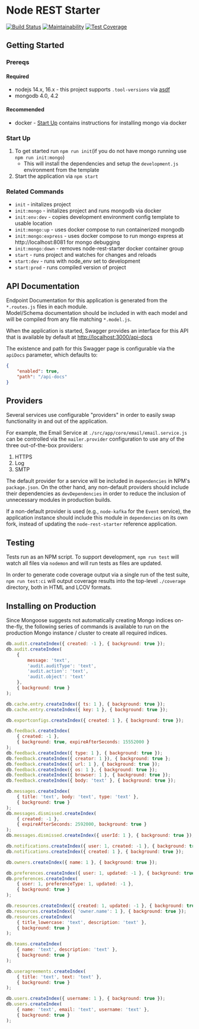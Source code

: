 # Node REST Starter

[![Build Status](https://travis-ci.org/Asymmetrik/node-rest-starter.svg?branch=develop)](https://travis-ci.org/Asymmetrik/node-rest-starter)
[![Maintainability](https://api.codeclimate.com/v1/badges/38b36e9f561532e17b23/maintainability)](https://codeclimate.com/github/Asymmetrik/node-rest-starter/maintainability)
[![Test Coverage](https://api.codeclimate.com/v1/badges/38b36e9f561532e17b23/test_coverage)](https://codeclimate.com/github/Asymmetrik/node-rest-starter/test_coverage)

## Getting Started

### Prereqs

#### Required

- nodejs 14.x, 16.x - this project supports `.tool-versions` via [asdf](https://asdf-vm.com/)
- mongodb 4.0, 4.2

#### Recommended

- docker - [Start Up](#start-up) contains instructions for installing mongo via docker

### Start Up

1. To get started run `npm run init`(if you do not have mongo running use `npm run init:mongo`)
   - This will install the dependencies and setup the `development.js` environment from the template
1. Start the application via `npm start`

### Related Commands

- `init` - initalizes project
- `init:mongo` - initalizes project and runs mongodb via docker
- `init:env:dev` - copies development environment config template to usable location
- `init:mongo:up` - uses docker compose to run containerized mongodb
- `init:mongo:express` - uses docker compose to run mongo express at http://localhost:8081 for mongo debugging
- `init:mongo:down` - removes node-rest-starter docker container group
- `start` - runs project and watches for changes and reloads
- `start:dev` - runs with node_env set to development
- `start:prod` - runs compiled version of project

## API Documentation

Endpoint Documentation for this application is generated from the `*.routes.js` files in each module.  
Model/Schema documentation should be included in with each model and will be compiled from any file matching `*.model.js`.

When the application is started, Swagger provides an interface for this API that is available by default at <http://localhost:3000/api-docs>

The existence and path for this Swagger page is configurable via the `apiDocs` parameter, which defaults to:

```json
{
	"enabled": true,
	"path": "/api-docs"
}
```

## Providers

Several services use configurable "providers" in order to easily swap functionality in and out of the application.

For example, the Email Service at `./src/app/core/email/email.service.js` can be controlled via the `mailer.provider` configuration to use any of the three out-of-the-box providers:

1. HTTPS
1. Log
1. SMTP

The default provider for a service will be included in `dependencies` in NPM's `package.json`. On the other hand, any non-default providers should include their dependencies as `devDependencies` in order to reduce the inclusion of unnecessary modules in production builds.

If a non-default provider is used (e.g., `node-kafka` for the `Event` service), the application instance should include this module in `dependencies` on its own fork, instead of updating the `node-rest-starter` reference application.

## Testing

Tests run as an NPM script. To support development, `npm run test` will watch all files via `nodemon` and will run tests as files are updated.

In order to generate code coverage output via a single run of the test suite, `npm run test:ci` will output coverage results into the top-level `./coverage` directory, both in HTML and LCOV formats.

## Installing on Production

Since Mongoose suggests not automatically creating Mongo indices on-the-fly, the following series of commands is available to run on the production Mongo instance / cluster to create all required indices.

```js
db.audit.createIndex({ created: -1 }, { background: true });
db.audit.createIndex(
	{
		message: 'text',
		'audit.auditType': 'text',
		'audit.action': 'text',
		'audit.object': 'text'
	},
	{ background: true }
);

db.cache.entry.createIndex({ ts: 1 }, { background: true });
db.cache.entry.createIndex({ key: 1 }, { background: true });

db.exportconfigs.createIndex({ created: 1 }, { background: true });

db.feedback.createIndex(
	{ created: -1 },
	{ background: true, expireAfterSeconds: 15552000 }
);
db.feedback.createIndex({ type: 1 }, { background: true });
db.feedback.createIndex({ creator: 1 }), { background: true };
db.feedback.createIndex({ url: 1 }, { background: true });
db.feedback.createIndex({ os: 1 }, { background: true });
db.feedback.createIndex({ browser: 1 }, { background: true });
db.feedback.createIndex({ body: 'text' }, { background: true });

db.messages.createIndex(
	{ title: 'text', body: 'text', type: 'text' },
	{ background: true }
);
db.messages.dismissed.createIndex(
	{ created: -1 },
	{ expireAfterSeconds: 2592000, background: true }
);
db.messages.dismissed.createIndex({ userId: 1 }, { background: true });

db.notifications.createIndex({ user: 1, created: -1 }, { background: true });
db.notifications.createIndex({ created: 1 }, { background: true });

db.owners.createIndex({ name: 1 }, { background: true });

db.preferences.createIndex({ user: 1, updated: -1 }, { background: true });
db.preferences.createIndex(
	{ user: 1, preferenceType: 1, updated: -1 },
	{ background: true }
);

db.resources.createIndex({ created: 1, updated: -1 }, { background: true });
db.resources.createIndex({ 'owner.name': 1 }, { background: true });
db.resources.createIndex(
	{ title_lowercase: 'text', description: 'text' },
	{ background: true }
);

db.teams.createIndex(
	{ name: 'text', description: 'text' },
	{ background: true }
);

db.useragreements.createIndex(
	{ title: 'text', text: 'text' },
	{ background: true }
);

db.users.createIndex({ username: 1 }, { background: true });
db.users.createIndex(
	{ name: 'text', email: 'text', username: 'text' },
	{ background: true }
);
```

